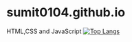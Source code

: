 # sumit0104.github.io
HTML,CSS and JavaScript
[![Top Langs](https://github-readme-stats.vercel.app/api/top-langs/?username=anuraghazra)](https://github.com/sumitgupta7132/github-readme-stats)
